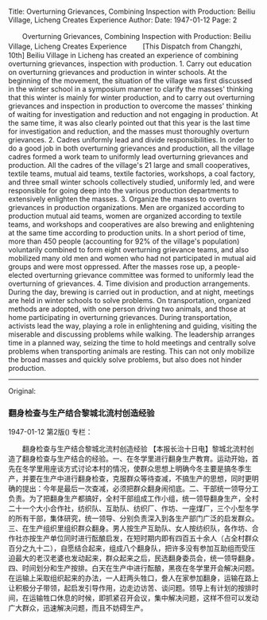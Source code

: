 Title: Overturning Grievances, Combining Inspection with Production: Beiliu Village, Licheng Creates Experience
Author:
Date: 1947-01-12
Page: 2

　　Overturning Grievances, Combining Inspection with Production: Beiliu Village, Licheng Creates Experience
　　[This Dispatch from Changzhi, 10th] Beiliu Village in Licheng has created an experience of combining overturning grievances, inspection with production. 1. Carry out education on overturning grievances and production in winter schools. At the beginning of the movement, the situation of the village was first discussed in the winter school in a symposium manner to clarify the masses' thinking that this winter is mainly for winter production, and to carry out overturning grievances and inspection in production to overcome the masses' thinking of waiting for investigation and reduction and not engaging in production. At the same time, it was also clearly pointed out that this year is the last time for investigation and reduction, and the masses must thoroughly overturn grievances. 2. Cadres uniformly lead and divide responsibilities. In order to do a good job in both overturning grievances and production, all the village cadres formed a work team to uniformly lead overturning grievances and production. All the cadres of the village's 21 large and small cooperatives, textile teams, mutual aid teams, textile factories, workshops, a coal factory, and three small winter schools collectively studied, uniformly led, and were responsible for going deep into the various production departments to extensively enlighten the masses. 3. Organize the masses to overturn grievances in production organizations. Men are organized according to production mutual aid teams, women are organized according to textile teams, and workshops and cooperatives are also brewing and enlightening at the same time according to production units. In a short period of time, more than 450 people (accounting for 92% of the village's population) voluntarily combined to form eight overturning grievance teams, and also mobilized many old men and women who had not participated in mutual aid groups and were most oppressed. After the masses rose up, a people-elected overturning grievance committee was formed to uniformly lead the overturning of grievances. 4. Time division and production arrangements. During the day, brewing is carried out in production, and at night, meetings are held in winter schools to solve problems. On transportation, organized methods are adopted, with one person driving two animals, and those at home participating in overturning grievances. During transportation, activists lead the way, playing a role in enlightening and guiding, visiting the miserable and discussing problems while walking. The leadership arranges time in a planned way, seizing the time to hold meetings and centrally solve problems when transporting animals are resting. This can not only mobilize the broad masses and quickly solve problems, but also does not hinder production.



<hr /> 

Original: 


### 翻身检查与生产结合黎城北流村创造经验

1947-01-12
第2版()
专栏：

　　翻身检查与生产结合黎城北流村创造经验
    【本报长治十日电】黎城北流村创造了翻身检查与生产结合的经验。一、在冬学里进行翻身生产教育。运动开始，首先在冬学里用座谈方式讨论本村的情况，使群众思想上明确今冬主要是搞冬季生产，并要在生产中进行翻身检查，克服群众等待查减，不搞生产的思想，同时更明确的提出：今年是最后一次查减，必须把群众翻身闹彻底。二、干部统一领导分工负责。为了把翻身生产都搞好，全村干部组成工作小组，统一领导翻身生产，全村二十一个大小合作社，纺织队、互助队、纺织厂、作坊、一座煤厂，三个小型冬学的所有干部，集体研究，统一领导、分别负责深入到各生产部门广泛的启发群众。三、在生产组织里组织群众翻身。男人按生产互助队、女人按纺织队，各作坊、合作社亦按生产单位同时进行酝酿启发，在短时期内即有四百五十余人（占全村群众百分之九十二），自愿结合起来，组成八个翻身队，把许多没有参加互助组而受压迫最大的老汉老婆也发动起来，群众起来之后，民选翻身委员会，统一领导翻身。四、时间划分和生产按排。白天在生产中进行酝酿，黑夜在冬学里开会解决问题。在运输上采取组织起来的办法，一人赶两头牲口，誊人在家参加翻身，运输在路上让积极分子带领，起启发引导作用，边走边访苦、谈问题。领导上有计划的按排时间，在运输牲口休息的时候，即抓紧召开会议，集中解决问题，这样不但可以发动广大群众，迅速解决问题，而且不妨碍生产。
